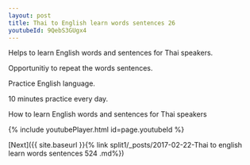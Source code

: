 ```yaml
---
layout: post
title: Thai to English learn words sentences 26 
youtubeId: 9QebS3GUgx4
---
```

 
 
Helps to learn English words and sentences for Thai speakers.

Opportunitiy to repeat the words sentences. 

Practice English language. 
 
10 minutes practice every day. 
 
How to learn English words and sentences for Thai speakers 
 
{% include youtubePlayer.html id=page.youtubeId %}
 
 
[Next]({{ site.baseurl }}{% link  split1/_posts/2017-02-22-Thai to english learn words sentences 524 .md%})
 
